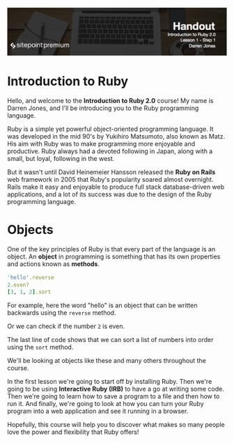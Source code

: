 ![](headings/1.1.png)

# Introduction to Ruby

Hello, and welcome to the **Introduction to Ruby 2.0** course! My name is Darren Jones, and I'll be introducing you to the Ruby programming language.

Ruby is a simple yet powerful object-oriented programming language. It was developed in the mid 90's by Yukihiro Matsumoto, also known as Matz. His aim with Ruby was to make programming more enjoyable and productive. Ruby always had a devoted following in Japan, along with a small, but loyal, following in the west.

But it wasn't until David Heinemeier Hansson released the **Ruby on Rails** web framework in 2005 that Ruby's popularity soared almost overnight. Rails make it easy and enjoyable to produce full stack database-driven web applications, and a lot of its success was due to the design of the Ruby programming language.

# Objects

One of the key principles of Ruby is that every part of the language is an object. An **object** in programming is something that has its own properties and actions known as **methods**.

```ruby
'hello'.reverse
2.even?
[3, 1, 2].sort
```

For example, here the word "hello" is an object that can be written backwards using the `reverse` method.

Or we can check if the number `2` is even.

The last line of code shows that we can sort a list of numbers into order using the `sort` method.

We'll be looking at objects like these and many others throughout the course.

In the first lesson we're going to start off by installing Ruby. Then we're going to be using **Interactive Ruby (IRB)** to have a go at writing some code. Then we're going to learn how to save a program to a file and then how to run it. And finally, we're going to look at how you can turn your Ruby program into a web application and see it running in a browser.

Hopefully, this course will help you to discover what makes so many people love the power and flexibility that Ruby offers!